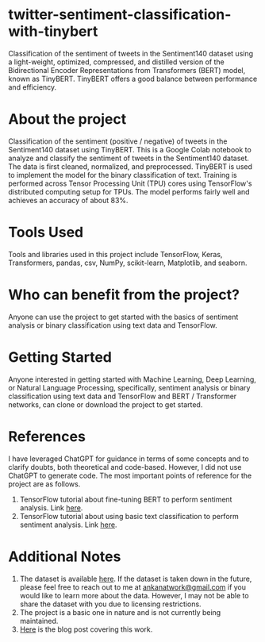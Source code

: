 # twitter-sentiment-classification-with-tinybert
Classification of the sentiment of tweets in the Sentiment140 dataset using a light-weight, optimized, compressed, and distilled version of the Bidirectional Encoder Representations from Transformers (BERT) model, known as TinyBERT. TinyBERT offers a good balance between performance and efficiency.

# About the project
Classification of the sentiment (positive / negative) of tweets in the Sentiment140 dataset using TinyBERT.
This is a Google Colab notebook to analyze and classify the sentiment of tweets in the Sentiment140 dataset. The data is first cleaned, normalized, and preprocessed. TinyBERT is used to implement the model for the binary classification of text. Training is performed across Tensor Processing Unit (TPU) cores using TensorFlow's distributed computing setup for TPUs. The model performs fairly well and achieves an accuracy of about 83%.

# Tools Used
Tools and libraries used in this project include TensorFlow, Keras, Transformers, pandas, csv, NumPy, scikit-learn, Matplotlib, and seaborn.

# Who can benefit from the project?
Anyone can use the project to get started with the basics of sentiment analysis or binary classification using text data and TensorFlow.

# Getting Started
Anyone interested in getting started with Machine Learning, Deep Learning, or Natural Language Processing, specifically, sentiment analysis or binary classification using text data and TensorFlow and BERT / Transformer networks, can clone or download the project to get started.

# References
I have leveraged ChatGPT for guidance in terms of some concepts and to clarify doubts, both theoretical and code-based. However, I did not use ChatGPT to generate code. The most important points of reference for the project are as follows.
1. TensorFlow tutorial about fine-tuning BERT to perform sentiment analysis. Link [here](https://www.tensorflow.org/text/tutorials/classify_text_with_bert).
2. TensorFlow tutorial about using basic text classification to perform sentiment analysis. Link [here](https://www.tensorflow.org/tutorials/keras/text_classification).

# Additional Notes
1. The dataset is available [here](http://cs.stanford.edu/people/alecmgo/trainingandtestdata.zip). If the dataset is taken down in the future, please feel free to reach out to me at ankanatwork@gmail.com if you would like to learn more about the data. However, I may not be able to share the dataset with you due to licensing restrictions.
2. The project is a basic one in nature and is not currently being maintained.
3. [Here](https://researchguy.in/twitter-sentiment-classification-using-tensorflow-and-tinybert/) is the blog post covering this work.
